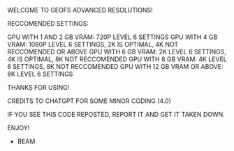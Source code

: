 WELCOME TO GEOFS ADVANCED RESOLUTIONS!

RECCOMENDED SETTINGS:

GPU WITH 1 AND 2 GB VRAM: 720P LEVEL 6 SETTINGS
GPU WITH 4 GB VRAM: 1080P LEVEL 6 SETTINGS, 2K IS OPTIMAL, 4K NOT RECCOMENDED OR ABOVE
GPU WITH 6 GB VRAM: 2K LEVEL 6 SETTINGS, 4K IS OPTIMAL, 8K NOT RECCOMENDED
GPU WITH 8 GB VRAM: 4K LEVEL 6 SETTINGS, 8K NOT RECCOMENDED
GPU WITH 12 GB VRAM OR ABOVE: 8K LEVEL 6 SETTINGS

THANKS FOR USING!

CREDITS TO CHATGPT FOR SOME MINOR CODING (4.0)

IF YOU SEE THIS CODE REPOSTED, REPORT IT AND GET IT TAKEN DOWN.

ENJOY!

- BEAM
